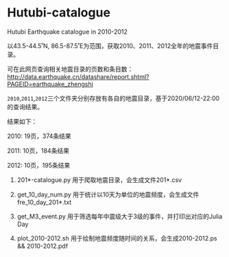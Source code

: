 # Hutubi-catalogue

Hutubi Earthquake catalogue in 2010-2012

以43.5-44.5˚N, 86.5-87.5˚E为范围，获取2010、2011、2012全年的地震事件目录。

可在此网页查询相关地震目录的页数和条目数：http://data.earthquake.cn/datashare/report.shtml?PAGEID=earthquake_zhengshi

`2010`,`2011`,`2012`三个文件夹分别存放有各自的地震目录，基于2020/06/12-22:00的查询结果。

结果如下：

2010: 19页，374条结果

2011: 10页，184条结果

2012: 10页，195条结果

1. 201*-catalogue.py 用于爬取地震目录，会生成文件201*.csv

2. get_10_day_num.py 用于统计以10天为单位的地震频度，会生成文件fre_10_day_201*.txt

3. get_M3_event.py 用于筛选每年中震级大于3级的事件，并打印出对应的Julia Day

4. plot_2010-2012.sh 用于绘制地震频度随时间的关系，会生成2010-2012.ps && 2010-2012.pdf
